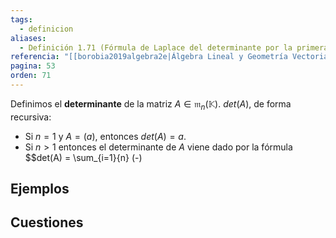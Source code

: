 ```yaml
---
tags:
  - definicion
aliases:
  - Definición 1.71 (Fórmula de Laplace del determinante por la primera columna)
referencia: "[[borobia2019algebra2e|Álgebra Lineal y Geometría Vectorial (2a ed)]]"
pagina: 53
orden: 71
---
```

Definimos el **determinante** de la matriz $A \in \mathfrak{m}_n(\mathbb{K})$. $det(A)$, de forma recursiva:
- Si $n=1$ y $A=(a)$, entonces $det(A) = a$.
- Si $n>1$ entonces el determinante de $A$ viene dado por la fórmula
    $$det(A) = \sum_{i=1}{n} (-)

## Ejemplos

## Cuestiones
